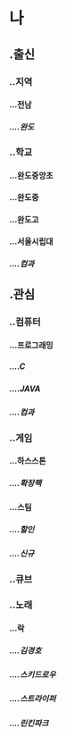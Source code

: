 # 나
## .출신
### ..지역
#### ...전남
##### ....완도
### ..학교
#### ...완도중앙초
#### ...완도중
#### ...완도고
#### ...서울시립대
##### ....컴과
## .관심
### ..컴퓨터
#### ...프로그래밍
##### ....C
##### ....JAVA
##### ....컴과
### ..게임
#### ...하스스톤
##### ....확장팩
#### ...스팀
##### ....할인
##### ....신규
### ..큐브
### ..노래
#### ...락
##### ....김경호
##### ....스키드로우
##### ....스트라이퍼
##### ....린킨파크
